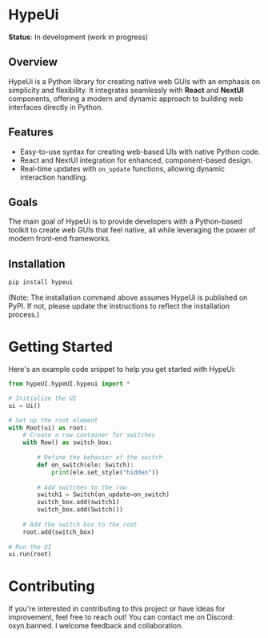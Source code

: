 # HypeUi

**Status**: In development (work in progress)

## Overview

HypeUi is a Python library for creating native web GUIs with an emphasis on simplicity and flexibility. It integrates seamlessly with **React** and **NextUI** components, offering a modern and dynamic approach to building web interfaces directly in Python.

## Features

- Easy-to-use syntax for creating web-based UIs with native Python code.
- React and NextUI integration for enhanced, component-based design.
- Real-time updates with `on_update` functions, allowing dynamic interaction handling.

## Goals

The main goal of HypeUi is to provide developers with a Python-based toolkit to create web GUIs that feel native, all while leveraging the power of modern front-end frameworks.

## Installation

```bash
pip install hypeui
```

(Note: The installation command above assumes HypeUi is published on PyPI. If not, please update the instructions to reflect the installation process.)

# Getting Started
Here's an example code snippet to help you get started with HypeUi:

```python
from hypeUI.hypeUI.hypeui import *

# Initialize the UI
ui = Ui()

# Set up the root element
with Root(ui) as root:
    # Create a row container for switches
    with Row() as switch_box:
        
        # Define the behavior of the switch
        def on_switch(ele: Switch):
            print(ele.set_style("hidden"))
        
        # Add switches to the row
        switch1 = Switch(on_update=on_switch)
        switch_box.add(switch1)
        switch_box.add(Switch())
        
    # Add the switch box to the root
    root.add(switch_box)
    
# Run the UI
ui.run(root)
```

# Contributing
If you're interested in contributing to this project or have ideas for improvement, feel free to reach out! You can contact me on Discord: oxyn.banned. I welcome feedback and collaboration.
